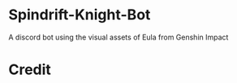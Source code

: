# Spindrift-Knight-Bot
A discord bot using the visual assets of Eula from Genshin Impact


# Credit
